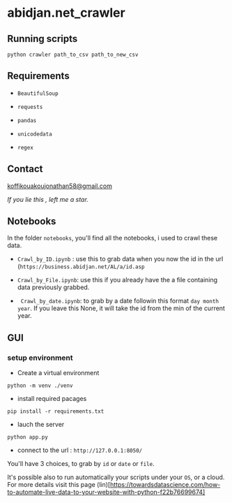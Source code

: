 # abidjan.net_crawler

## Running scripts

```
python crawler path_to_csv path_to_new_csv
```

## Requirements

* `BeautifulSoup`

* `requests`

* `pandas`
* `unicodedata`

* `regex`

## Contact
koffikouakoujonathan58@gmail.com

*If you lie this , left me a star.*

## Notebooks

In the folder `notebooks`, you'll find all the notebooks, i used to crawl these data.

* `Crawl_by_ID.ipynb` : use this to grab data when you now the id in the url (`https://business.abidjan.net/AL/a/id.asp`

* `Crawl_by_File.ipynb`: use this if you already have the a file containing data previously grabbed.

* ` Crawl_by_date.ipynb`: to grab by a date followin this format `day month year`. If you leave this None, it will take the id from the min of the current year.


## GUI

### setup environment

* Create a virtual environment 

```
python -m venv ./venv
```

* install required pacages

```
pip install -r requirements.txt
```

* lauch the server

```
python app.py
```

* connect to the url : `http://127.0.0.1:8050/`

You'll have 3 choices, to grab by `id` or `date` or `file`.


It's possible also to run automatically your scripts under your `OS`, or a cloud. For more details visit this page (lin)[https://towardsdatascience.com/how-to-automate-live-data-to-your-website-with-python-f22b76699674]
